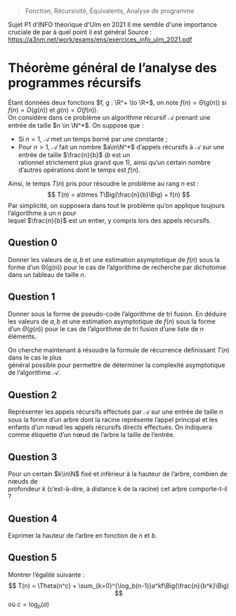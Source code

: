 > Fonction, Récursivité, Équivalents, Analyse de programme

Sujet P1 d'INFO théorique d'Ulm en 2021
Il me semble d'une importance cruciale de par à quel point il est général
Source : https://a3nm.net/work/exams/ens/exercices_info_ulm_2021.pdf
# Théorème général de l’analyse des programmes récursifs
Étant données deux fonctions $f, g : \R^+ \to \R+$, on note $f (n) = \Theta(g(n))$ si $f(n) = O(g(n))$ et $g(n) = O(f(n))$.  
On considère dans ce problème un algorithme récursif $\mathcal{A}$ prenant une entrée de taille $n \in \N^*$. On suppose que :
 - Si $n = 1$,  $\mathcal{A}$ met un temps borné par une constante ;  
 - Pour $n > 1$, $\mathcal{A}$ fait un nombre $a\in\N^*$ d’appels récursifs à $\mathcal{A}$ sur une entrée de taille $\frac{n}{b}$ ($b$ est un  
rationnel strictement plus grand que 1), ainsi qu’un certain nombre d’autres opérations dont le temps est $f (n)$.

Ainsi, le temps $T(n)$ pris pour résoudre le problème au rang $n$ est :
$$
T(n) = a\times T\Big(\frac{n}{b}\Big) + f(n)
$$
Par simplicité, on supposera dans tout le problème qu’on applique toujours l’algorithme à un $n$ pour  
lequel $\frac{n}{b}$ est un entier, y compris lors des appels récursifs.
## Question 0
Donner les valeurs de $a, b$ et une estimation asymptotique de $f(n)$ sous la forme d’un Θ(g(n)) pour le cas de l’algorithme de recherche par dichotomie dans un tableau de taille $n$.
## Question 1
Donner sous la forme de pseudo-code l’algorithme de tri fusion.
En déduire les valeurs de $a, b$ et une estimation asymptotique de $f(n)$ sous la forme d’un $Θ(g(n))$ pour le cas de l’algorithme de tri fusion d’une liste de $n$ éléments.

On cherche maintenant à résoudre la formule de récurrence définissant $T(n)$ dans le cas le plus  
général possible pour permettre de déterminer la complexité asymptotique de l’algorithme $\mathcal{A}$.
## Question 2
Représenter les appels récursifs effectués par $\mathcal{A}$ sur une entrée de taille $n$ sous la forme d’un arbre dont la racine représente l’appel principal et les enfants d’un nœud les appels récursifs directs effectués.
On indiquera comme étiquette d’un nœud de l’arbre la taille de l’entrée.

## Question 3
Pour un certain $k\in\N$ fixé et inférieur à la hauteur de l’arbre, combien de nœuds de  
profondeur $k$ (c’est-à-dire, à distance  k  de la racine) cet arbre comporte-t-il ?

## Question 4
Exprimer la hauteur de l’arbre en fonction de $n$ et $b$.

## Question 5
Montrer l’égalité suivante :
$$
T(n) = \Theta(n^c) + \sum_{k=0}^{\log_b(n-1)}a^kf\Big(\frac{n}{b^k}\Big)
$$
où $c = \log_b(a)$
<!--stackedit_data:
eyJoaXN0b3J5IjpbLTMwNzQ2NzM2MiwtMTM2MDY5NjExNF19
-->